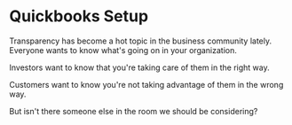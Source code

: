 # Quickbooks Setup

Transparency has become a hot topic in the business community lately. Everyone wants to know what's going on in your organization.

Investors want to know that you're taking care of them in the right way.

Customers want to know you're not taking advantage of them in the wrong way.

But isn't there someone else in the room we should be considering?
